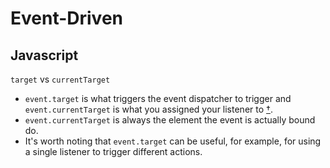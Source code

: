 # Event-Driven

## Javascript

`target` vs `currentTarget`

* `event.target` is what triggers the event dispatcher to trigger and `event.currentTarget` is what you assigned your listener to [†](https://stackoverflow.com/questions/5921413/difference-between-e-target-and-e-currenttarget).
* `event.currentTarget` is always the element the event is actually bound do.
* It's worth noting that `event.target` can be useful, for example, for using a single listener to trigger different actions.

